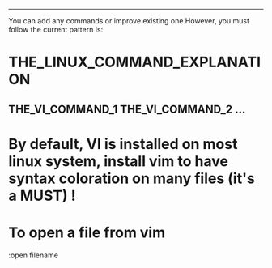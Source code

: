 ------------------------------------------------
You can add any commands or improve existing one
However, you must follow the current pattern is:

# THE_LINUX_COMMAND_EXPLANATION
THE_VI_COMMAND_1
THE_VI_COMMAND_2
...
------------------------------------------------

# By default, VI is installed on most linux system, install vim to have syntax coloration on many files (it's a MUST) !


# To open a file from vim
:open filename
